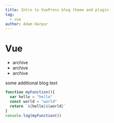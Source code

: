 ```yaml
---
title: Intro to VuePress blog theme and plugin
tag:
  - vue
author: Adam Harpur
---
```


# Vue

- archive
- archive
- archive

some additional blog text

```javascript
function myFunction(){
  var hello = "hello"
  const world = "world"
  return `${hello}${world}`
}
console.log(myFunction())
```